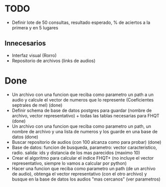 # TODO

- Definir lote de 50 consultas, resultado esperado, % de aciertos a la primera y en 5 lugares

## Innecesarios

- Interfaz visual (Rorro)
- Repositorio de archivos (links de audios)

# Done

- Un archivo con una funcion que reciba como parametro un path a un audio y calcule el vector de numeros que lo represente (Coeficientes septrales de mel) (done)
- Definir schema de base de datos postgres para guardar (nombre de archivo, vector representativo) + todas las tablas necesarias para FHQT (done)
- Un archivo con una funcion que reciba como parametro un path, un nombre de archivo y una lista de numeros y los guarde en una base de datos (done)
- Buscar repositorio de audios (con 100 alcanza como para probar) (done)
- Base de datos: funcion de busqueda, parametro: vector caracteristico, radio. salida: ids y distancia de los mas parecidos (maximo 10)
- Crear el algoritmo para calcular el indice FHQT+ (no incluye el vector representativo, siempre lo vamos a calcular por python)
- Hacer una funcion que reciba como parametro un path (de un archivo de audio), obtenga el vector representativo (con el otro archivo) y busque en la base de datos los audios "mas cercanos" (ver parametros)
